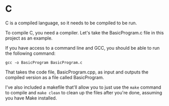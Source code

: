 # C
C is a compiled language, so it needs to be compiled to be run.

To compile C, you need a compiler. Let's take the BasicProgram.c file in this project as an example.

If you have access to a command line and GCC, you should be able to run the following command:

```
gcc -o BasicProgram BasicProgram.c
```

That takes the code file, BasicProgram.cpp, as input and outputs the compiled version as a file called BasicProgram.

I've also included a makefile that'll allow you to just use the `make` command to compile and `make clean` to clean up the files after you're done, assuming you have Make installed.
